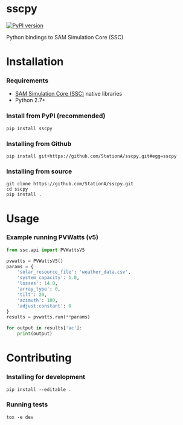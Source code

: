 # sscpy

[![PyPI version](https://badge.fury.io/py/sscpy.svg)](https://badge.fury.io/py/sscpy)

Python bindings to SAM Simulation Core (SSC)

# Installation

### Requirements

* [SAM Simulation Core (SSC)](https://github.com/NREL/ssc) native libraries
* Python 2.7+

### Install from PyPI (recommended)

```
pip install sscpy
```

### Installing from Github

```
pip install git+https://github.com/StationA/sscpy.git#egg=sscpy
```

### Installing from source

```
git clone https://github.com/StationA/sscpy.git
cd sscpy
pip install .
```

# Usage

### Example running PVWatts (v5)

```python
from ssc.api import PVWattsV5

pvwatts = PVWattsV5()
params = {
    'solar_resource_file': 'weather_data.csv',
    'system_capacity': 1.0,
    'losses': 14.0,
    'array_type': 0,
    'tilt': 20,
    'azimuth': 180,
    'adjust:constant': 0
}
results = pvwatts.run(**params)

for output in results['ac']:
    print(output)
```


# Contributing

### Installing for development

```
pip install --editable .
```

### Running tests

```
tox -e dev
```
